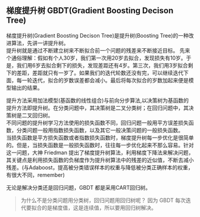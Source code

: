 ## 梯度提升树 GBDT(Gradient Boosting Decison Tree)
梯度提升树(Gradient Boosting Decison Tree)是提升树(Boosting Tree)的一种改进算法，先讲一讲提升树。  
提升树就是通过不断建立树来不断拟合前一个问题的残差来不断接近目标。
先来个通俗理解：假如有个人30岁，我们第一次用20岁去拟合，发现损失有10岁。于是，我们用6岁去拟合剩下的损失，发现差距还有4岁。第三次，我们用3岁拟合剩下的差距，差距就只有一岁了。如果我们的迭代轮数还没有完，可以继续迭代下面，每一轮迭代，拟合的岁数误差都会减小。最后将每次拟合的岁数加起来便是模型输出的结果。  

提升方法采用加法模型(基函数的线性组合)与前向分步算法,以决策树为基函数的提升方法即提升树。在分类问题中，其决策树是二叉分类树；在回归问题中，其决策树是二叉回归树。  
不同问题的提升树学习方法使用的损失函数不同，回归问题一般用平方误差损失函数，分类问题一般用指数损失函数，以及其它一般决策问题的一般损失函数。    
当损失函数是平方损失函数或者指数损失函数时，梯度提升树每一步优化是很简单的。但是，当损失函数是一般损失函数时，往往每一步优化起来不那么容易。针对这一问题，大神 Friedman 提出了梯度提升树算法，利用梯度下降法来解决问题，其关键点是利用损失函数的负梯度作为提升树算法中的残差的近似值，不断去减小残差。(与Adaboost，提高被分类错误样本的权重与降低被分类正确样本的权重，有很大不同，remember)  

无论是解决分类还是回归问题，GBDT 都是采用CART回归树。
> 为什么不是分类问题用分类树，回归问题用回归树呢？
> 因为 GBDT 每次迭代要拟合的是梯度值，这是连续值，所以要用回归树解决。

